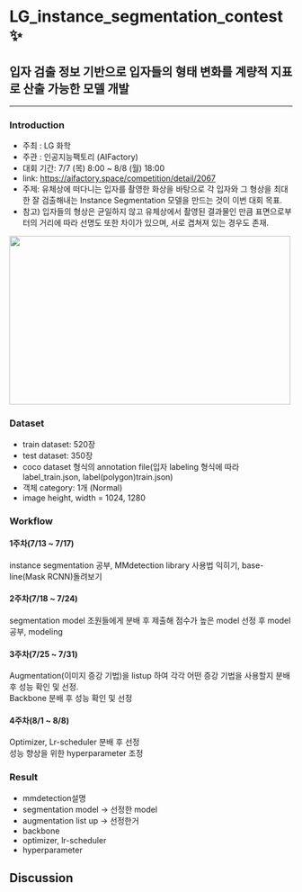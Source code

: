 # LG_instance_segmentation_contest ✨
## 입자 검출 정보 기반으로 입자들의 형태 변화를 계량적 지표로 산출 가능한 모델 개발

---
### Introduction
- 주최 : LG 화학 <br/>
- 주관 : 인공지능팩토리 (AIFactory) <br/>
- 대회 기간: 7/7 (목) 8:00 ~ 8/8 (월) 18:00 <br/>
- link: https://aifactory.space/competition/detail/2067 <br/>
- 주제: 유체상에 떠다니는 입자를 촬영한 화상을 바탕으로 각 입자와 그 형상을 최대한 잘 검출해내는 Instance Segmentation 모델을 만드는 것이 이번 대회 목표. <br/>
- 참고) 입자들의 형상은 균일하지 않고 유체상에서 촬영된 결과물인 만큼 표면으로부터의 거리에 따라 선명도 또한 차이가 있으며, 서로 겹쳐져 있는 경우도 존재. <br/>

<img src='https://user-images.githubusercontent.com/61971952/188265389-b1461854-a775-423b-bd1a-a901de19bef9.png' width = '500' height = '300'/> <br/>

### Dataset
- train dataset: 520장 <br/>
- test dataset: 350장 <br/>
- coco dataset 형식의 annotation file(입자 labeling 형식에 따라 label_train.json, label(polygon)train.json) <br/>
- 객체 category: 1개 (Normal) <br/>
- image height, width = 1024, 1280 <br/>

### Workflow
#### 1주차(7/13 ~ 7/17)
instance segmentation 공부, MMdetection library 사용법 익히기, base-line(Mask RCNN)돌려보기 <br/>
#### 2주차(7/18 ~ 7/24)
segmentation model 조원들에게 분배 후 제출해 점수가 높은 model 선정 후 model 공부, modeling <br/>
#### 3주차(7/25 ~ 7/31)
Augmentation(이미지 증강 기법)을 listup 하여 각각 어떤 증강 기법을 사용할지 분배 후 성능 확인 및 선정. <br/>
Backbone 분배 후 성능 확인 및 선정 <br/>
#### 4주차(8/1 ~ 8/8)
Optimizer, Lr-scheduler 분배 후 선정 <br/>
성능 향상을 위한 hyperparameter 조정 <br/>

### Result
- mmdetection설명
- segmentation model -> 선정한 model
- augmentation list up -> 선정한거
- backbone 
- optimizer, lr-scheduler
- hyperparameter


## Discussion
